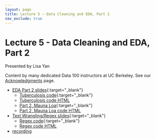 ```yaml
---
layout: page
title: Lecture 5 – Data Cleaning and EDA, Part 2
nav_exclude: true
---
```


# Lecture 5 - Data Cleaning and EDA, Part 2

Presented by Lisa Yan

Content by many dedicated Data 100 instructors at UC Berkeley. See our [Acknowledgments](../../acks) page.

- [EDA Part 2 slides](https://docs.google.com/presentation/d/1QMGyi6sTe1l4fh9vpgNS9woOtiZX5ER5fauSZCkZe_c/edit?usp=sharing){:target="_blank"}
    - [Tuberculosis code](https://data100.datahub.berkeley.edu/hub/user-redirect/git-pull?repo=https%3A%2F%2Fgithub.com%2FDS-100%2Fsp23&branch=main&urlpath=lab%2Ftree%2Fsp23%2Flecture%2Flec04%2Flec04-eda.ipynb){:target="_blank"}
    - [Tuberculosis code HTML](../../resources/assets/lectures/lec04/lec04-eda.html)
    - [Part 2, Mauna Loa](https://data100.datahub.berkeley.edu/hub/user-redirect/git-pull?repo=https%3A%2F%2Fgithub.com%2FDS-100%2Fsp23&branch=main&urlpath=lab%2Ftree%2Fsp23%2Flecture%2Flec05%2Flec05-eda.ipynb){:target="_blank"}
    - [Part 2, Mauna Loa code HTML](../../resources/assets/lectures/lec05/lec05-eda.html)
- [Text Wrangling/Regex slides](https://docs.google.com/presentation/d/1vTI-c5GvjuAg4KSm34rgnzu1tucGafZTJzcCxjkkZro/edit?usp=sharing){:target="_blank"}
    - [Regex code](https://data100.datahub.berkeley.edu/hub/user-redirect/git-pull?repo=https%3A%2F%2Fgithub.com%2FDS-100%2Fsp23&branch=main&urlpath=lab%2Ftree%2Fsp23%2Flecture%2Flec05%2Flec05-regex.ipynb){:target="_blank"}
    - [Regex code HTML](../../resources/assets/lectures/lec05/lec05-regex.html)
- [recording](https://youtu.be/yE09RfMBCpo)

